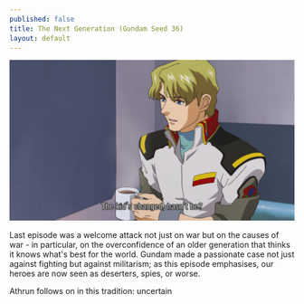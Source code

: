 ```yaml
---
published: false
title: The Next Generation (Gundam Seed 36)
layout: default
---
```

![](/changed.jpg)

Last episode was a welcome attack not just on war but on the causes of war - in particular, on the overconfidence of an older generation that thinks it knows what's best for the world. Gundam made a passionate case not just against fighting but against militarism; as this episode emphasises, our heroes are now seen as deserters, spies, or worse.

Athrun follows on in this tradition: uncertain